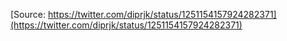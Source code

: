 [Source: https://twitter.com/diprjk/status/1251154157924282371](https://twitter.com/diprjk/status/1251154157924282371)